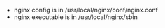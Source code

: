 - nginx config is in /usr/local/nginx/conf/nginx.conf
- nginx executable is in /usr/local/nginx/sbin
